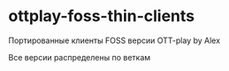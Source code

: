 # ottplay-foss-thin-clients
Портированные клиенты FOSS версии OTT-play by Alex

Все версии распределены по веткам
